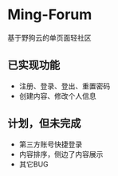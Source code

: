 # Ming-Forum

基于野狗云的单页面轻社区

## 已实现功能

* 注册、登录、登出、重置密码
* 创建内容、修改个人信息

## 计划，但未完成

* 第三方账号快捷登录
* 内容排序，侧边了内容展示
* 其它BUG
